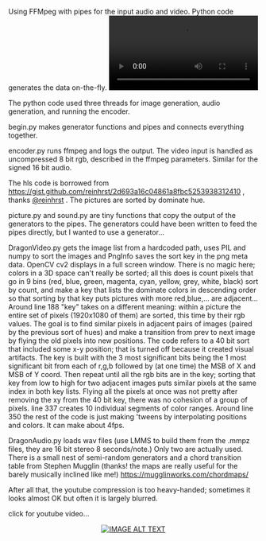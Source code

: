 Using FFMpeg with pipes for the input audio and video. Python code
generates the data on-the-fly. 
<video src='https://github.com/user-attachments/assets/9425d553-1e13-4eac-b918-aa550571953d'/>

The python code used three threads for image generation, audio generation,
and running the encoder. 

begin.py makes generator functions and pipes and connects everything together. 

encoder.py runs ffmpeg and logs the output. The video input is handled as 
uncompressed 8 bit rgb, described in the ffmpeg parameters. Similar for the
signed 16 bit audio.

The hls code is borrowed from https://gist.github.com/reinhrst/2d693a16c04861a8fbc5253938312410 ,
thanks [@reinhrst](https://github.com/reinhrst) . The pictures are sorted by dominate hue.

picture.py and sound.py are tiny functions that copy the output of the generators
to the pipes. The generators could have been written to feed the pipes directly, but
I wanted to use a generator...

DragonVideo.py gets the image list from a hardcoded path, uses PIL and numpy to sort 
the images and PngInfo saves the sort key in the png meta data. OpenCV cv2 displays
in a full screen window. There is no magic here; colors in a 3D space can't really
be sorted; all this does is count pixels that go in 9 bins (red, blue, green, magenta, cyan, yellow, grey, white, black)
sort by count, and make a key that lists the dominate colors in descending order so
that sorting by that key puts pictures with more red,blue,... are adjacent...
Around line 188 "key" takes on a different meaning: within a picture the entire set of pixels (1920x1080 of them)
are sorted, this time by their rgb values. The goal is to find similar pixels in adjacent pairs
of images (paired by the previous sort of hues) and make a transition from prev to next image
by flying the old pixels into new positions. The code refers to a 40 bit sort that included some
x-y position; that is turned off because it created visual artifacts. The key is built with the 
3 most significant bits being the 1 most significant bit from each of r,g,b followed by (at one time)
the MSB of X and MSB of Y coord. Then repeat until all the rgb bits are in the key; sorting that key
from low to high for two adjacent images puts similar pixels at the same index in both key lists.
Flying all the pixels at once was not pretty after removing the xy from the 40 bit key, there 
was no cohesion of a group of pixels. line 337 creates 10 individual segments of color ranges.
Around line 350 the rest of the code is just making 'tweens by interpolating positions and colors.
It can make about 4fps.

DragonAudio.py loads wav files (use LMMS to build them from the .mmpz files, they are 16 bit stereo 8 seconds/note.) 
Only two are actually used. There is a small nest of semi-random generators and a chord transition table from
Stephen Mugglin (thanks! the maps are really useful for the barely musically inclined like me!)
https://mugglinworks.com/chordmaps/

After all that, the youtube compression is too heavy-handed; sometimes it looks almost OK but often it
is largely blurred.


click for youtube video...

<div align="center">
  <a href="https://www.youtube.com/watch?v=3DK0RUCdaFU"><img src="https://img.youtube.com/vi/3DK0RUCdaFU/0.jpg" alt="IMAGE ALT TEXT"></a>
</div>

